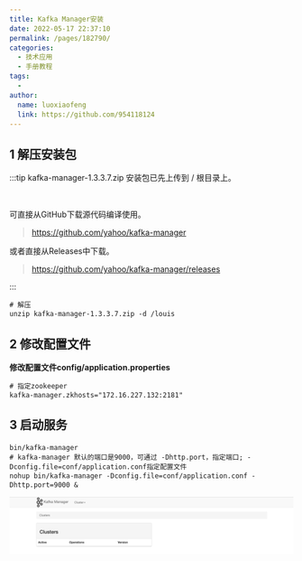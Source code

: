 ```yaml
---
title: Kafka Manager安装
date: 2022-05-17 22:37:10
permalink: /pages/182790/
categories:
  - 技术应用
  - 手册教程
tags:
  - 
author: 
  name: luoxiaofeng
  link: https://github.com/954118124
---
```

## 1 解压安装包

:::tip
kafka-manager-1.3.3.7.zip 安装包已先上传到 / 根目录上。

<br>

可直接从GitHub下载源代码编译使用。

> https://github.com/yahoo/kafka-manager

或者直接从Releases中下载。

> https://github.com/yahoo/kafka-manager/releases

:::

````shell
# 解压
unzip kafka-manager-1.3.3.7.zip -d /louis
````

## 2 修改配置文件

**修改配置文件config/application.properties**
````shell
# 指定zookeeper
kafka-manager.zkhosts="172.16.227.132:2181"
````

## 3 启动服务

````shell
bin/kafka-manager
# kafka-manager 默认的端口是9000，可通过 -Dhttp.port，指定端口; -Dconfig.file=conf/application.conf指定配置文件
nohup bin/kafka-manager -Dconfig.file=conf/application.conf -Dhttp.port=9000 &
````

![image-20220517224732076](/img/media/image-20220517224732076.png)
